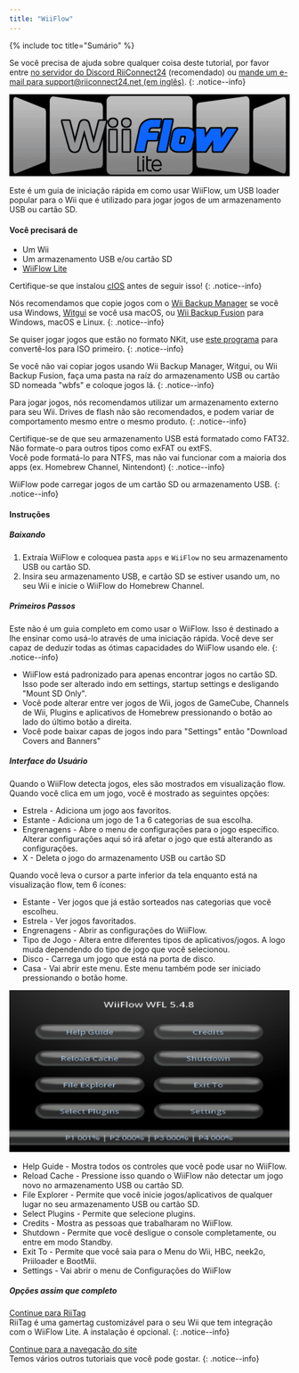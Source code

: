 ```yaml
---
title: "WiiFlow"
---
```


{% include toc title="Sumário" %}

Se você precisa de ajuda sobre qualquer coisa deste tutorial, por favor entre [no servidor do Discord RiiConnect24](https://discord.gg/rc24) (recomendado) ou [mande um e-mail para support@riiconnect24.net (em inglês)](mailto:support@riiconnect24.net).
{: .notice--info}

![WiiFlow](/images/wiiflowlogo.png)

Este é um guia de iniciação rápida em como usar WiiFlow, um USB loader popular para o Wii que é utilizado para jogar jogos de um armazenamento USB ou cartão SD.

#### Você precisará de

- Um Wii
- Um armazenamento USB e/ou cartão SD
- [WiiFlow Lite](https://oscwii.org/library/app/wiiflow)

Certifique-se que instalou [cIOS](/cios) antes de seguir isso!
{: .notice--info}

Nós recomendamos que copie jogos com o [Wii Backup Manager](/wiibackupmanager) se você usa Windows, [Witgui](https://desairem.com/wordpress/category/witgui-download/) se você usa macOS, ou [Wii Backup Fusion](https://github.com/larsenv/Wii-Backup-Fusion) para Windows, macOS e Linux.
{: .notice--info}

Se quiser jogar jogos que estão no formato NKit, use [este programa](https://gbatemp.net/download/nkit.36157/) para convertê-los para ISO primeiro.
{: .notice--info}

Se você não vai copiar jogos usando Wii Backup Manager, Witgui, ou Wii Backup Fusion, faça uma pasta na raíz do armazenamento USB ou cartão SD nomeada "wbfs" e coloque jogos lá.
{: .notice--info}

Para jogar jogos, nós recomendamos utilizar um armazenamento externo para seu Wii. Drives de flash não são recomendados, e podem variar de comportamento mesmo entre o mesmo produto.
{: .notice--info}

Certifique-se de que seu armazenamento USB está formatado como FAT32. Não formate-o para outros tipos como exFAT ou extFS. <br> Você pode formatá-lo para NTFS, mas não vai funcionar com a maioria dos apps (ex. Homebrew Channel, Nintendont)
{: .notice--info}

WiiFlow pode carregar jogos de um cartão SD ou armazenamento USB.
{: .notice--info}

#### Instruções

##### Baixando

1. Extraia WiiFlow e coloquea pasta `apps` e `WiiFlow` no seu armazenamento USB ou cartão SD.
2. Insira seu armazenamento USB, e cartão SD se estiver usando um, no seu Wii e inicie o WiiFlow do Homebrew Channel.

##### Primeiros Passos

Este não é um guia completo em como usar o WiiFlow. Isso é destinado a lhe ensinar como usá-lo através de uma iniciação rápida. Você deve ser capaz de deduzir todas as ótimas capacidades do WiiFlow usando ele.
{: .notice--info}

- WiiFlow está padronizado para apenas encontrar jogos no cartão SD. Isso pode ser alterado indo em settings, startup settings e desligando "Mount SD Only".
- Você pode alterar entre ver jogos de Wii, jogos de GameCube, Channels de Wii, Plugins e aplicativos de Homebrew pressionando o botão ao lado do último botão a direita.
- Você pode baixar capas de jogos indo para "Settings" então "Download Covers and Banners"

##### Interface do Usuário

Quando o WiiFlow detecta jogos, eles são mostrados em visualização flow. Quando você clica em um jogo, você é mostrado as seguintes opções:

- Estrela - Adiciona um jogo aos favoritos.
- Estante - Adiciona um jogo de 1 a 6 categorias de sua escolha.
- Engrenagens - Abre o menu de configurações para o jogo específico. Alterar configurações aqui só irá afetar o jogo que está alterando as configurações.
- X - Deleta o jogo do armazenamento USB ou cartão SD

Quando você leva o cursor a parte inferior da tela enquanto está na visualização flow, tem 6 ícones:

- Estante - Ver jogos que já estão sorteados nas categorias que você escolheu.
- Estrela - Ver jogos favoritados.
- Engrenagens - Abrir as configurações do WiiFlow.
- Tipo de Jogo - Altera entre diferentes tipos de aplicativos/jogos. A logo muda dependendo do tipo de jogo que você selecionou.
- Disco - Carrega um jogo que está na porta de disco.
- Casa - Vai abrir este menu. Este menu também pode ser iniciado pressionando o botão home.

![WF_menu](images/WFmenu.png)

- Help Guide - Mostra todos os controles que você pode usar no WiiFlow.
- Reload Cache - Pressione isso quando o WiiFlow não detectar um jogo novo no armazenamento USB ou cartão SD.
- File Explorer - Permite que você inicie jogos/aplicativos de qualquer lugar no seu armazenamento USB ou cartão SD.
- Select Plugins - Permite que selecione plugins.
- Credits - Mostra as pessoas que trabalharam no WiiFlow.
- Shutdown - Permite que você desligue o console completamente, ou entre em modo Standby.
- Exit To - Permite que você saia para o Menu do Wii, HBC, neek2o, Priiloader e BootMii.
- Settings - Vai abrir o menu de Configurações do WiiFlow

##### Opções assim que completo

[Continue para RiiTag](riitag)<br> RiiTag é uma gamertag customizável para o seu Wii que tem integração com o WiiFlow Lite. A instalação é opcional.
{: .notice--info}

[Continue para a navegação do site](site-navigation)<br> Temos vários outros tutoriais que você pode gostar.
{: .notice--info}

